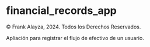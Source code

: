 # financial_records_app

© Frank Alayza, 2024. Todos los Derechos Reservados.

Apliación para registrar el flujo de efectivo de un usuario.
